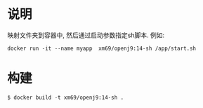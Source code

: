 # 说明

映射文件夹到容器中, 然后通过启动参数指定sh脚本. 例如:
```
docker run -it --name myapp  xm69/openj9:14-sh /app/start.sh
```

# 构建

```
$ docker build -t xm69/openj9:14-sh .
```
